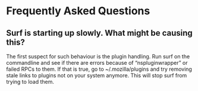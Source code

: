# Frequently Asked Questions

## Surf is starting up slowly. What might be causing this?

The first suspect for such behaviour is the plugin handling. Run surf on
the commandline and see if there are errors because of “nspluginwrapper”
or failed RPCs to them. If that is true, go to ~/.mozilla/plugins and
try removing stale links to plugins not on your system anymore. This
will stop surf from trying to load them.
